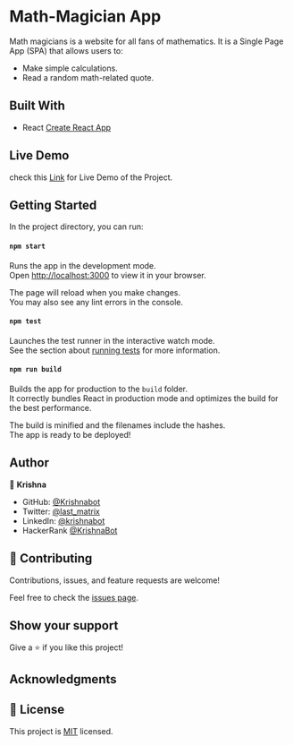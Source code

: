 # Math-Magician App
Math magicians is a website for all fans of mathematics. It is a Single Page App (SPA) that allows users to:

 - Make simple calculations.
 - Read a random math-related quote.

## Built With

- React [Create React App](https://github.com/facebook/create-react-app)

## Live Demo 

 check this [Link](https://krishnabot.github.io/Math-Magician) for Live Demo of the Project.

## Getting Started 

In the project directory, you can run:

#### `npm start`

Runs the app in the development mode.\
Open [http://localhost:3000](http://localhost:3000) to view it in your browser.

The page will reload when you make changes.\
You may also see any lint errors in the console.

#### `npm test`

Launches the test runner in the interactive watch mode.\
See the section about [running tests](https://facebook.github.io/create-react-app/docs/running-tests) for more information.

#### `npm run build`

Builds the app for production to the `build` folder.\
It correctly bundles React in production mode and optimizes the build for the best performance.

The build is minified and the filenames include the hashes.\
The app is ready to be deployed!


## Author

👤 **Krishna**

- GitHub: [@Krishnabot](https://github.com/Krishnabot)
- Twitter: [@last_matrix](https://twitter.com/last_matrix)
- LinkedIn: [@krishnabot](https://www.linkedin.com/in/krishnabot/)
- HackerRank [@KrishnaBot](https://www.hackerrank.com/KrishnaBot)

## 🤝 Contributing

Contributions, issues, and feature requests are welcome!

Feel free to check the [issues page](https://github.com/Krishnabot/Math-Magician/issues).

## Show your support

Give a ⭐️ if you like this project!

## Acknowledgments

## 📝 License

This project is [MIT](./MIT.md) licensed.

